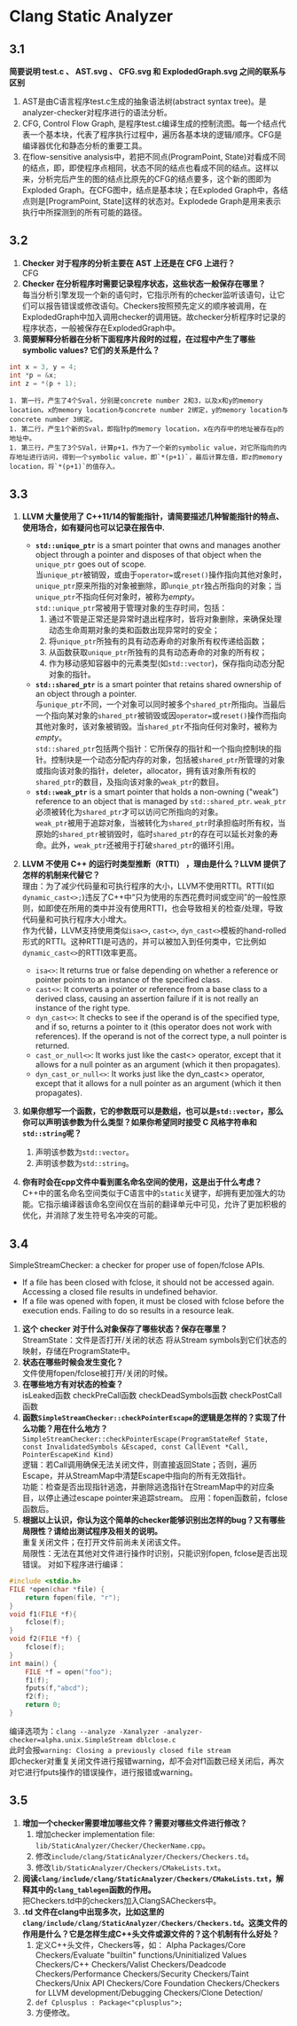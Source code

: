 # Clang Static Analyzer

## 3.1   
**简要说明 test.c 、 AST.svg 、 CFG.svg 和 ExplodedGraph.svg 之间的联系与区别**  
1. AST是由C语言程序test.c生成的抽象语法树(abstract syntax tree)。是analyzer-checker对程序进行的语法分析。
1. CFG, Control Flow Graph, 是程序test.c编译生成的控制流图。每一个结点代表一个基本块，代表了程序执行过程中，遍历各基本块的逻辑/顺序。CFG是编译器优化和静态分析的重要工具。
1. 在flow-sensitive analysis中，若把不同点(ProgramPoint, State)对看成不同的结点，即，即使程序点相同，状态不同的结点也看成不同的结点。这样以来，分析完后产生的图的结点比原先的CFG的结点要多，这个新的图即为Exploded Graph。在CFG图中，结点是基本块；在Exploded Graph中，各结点则是[ProgramPoint, State]这样的状态对。Explodede Graph是用来表示执行中所探测到的所有可能的路径。

## 3.2
1. **Checker 对于程序的分析主要在 AST 上还是在 CFG 上进行？**   
CFG  
2. **Checker 在分析程序时需要记录程序状态，这些状态一般保存在哪里？**   
每当分析引擎发现一个新的语句时，它指示所有的checker监听该语句，让它们可以报告错误或修改语句。Checkers按照预先定义的顺序被调用，在ExplodedGraph中加入调用checker的调用链。故checker分析程序时记录的程序状态，一般被保存在ExplodedGraph中。
3. **简要解释分析器在分析下面程序片段时的过程，在过程中产生了哪些symbolic values? 它们的关系是什么？**    
```C
int x = 3, y = 4;
int *p = &x;
int z = *(p + 1);
```
    1. 第一行，产生了4个Sval，分别是concrete number 2和3，以及x和y的memory location。x的memory location与concrete number 2绑定，y的memory location与concrete number 3绑定。
    1. 第二行，产生1个新的Sval，即指针p的memory location，x在内存中的地址被存在p的地址中。
    1. 第三行，产生了3个SVal，计算p+1，作为了一个新的symbolic value，对它所指向的内存地址进行访问，得到一个symbolic value，即`*(p+1)`，最后计算左值，即z的memory location，将`*(p+1)`的值存入。

## 3.3
1. **LLVM 大量使用了 C++11/14的智能指针，请简要描述几种智能指针的特点、使用场合，如有疑问也可以记录在报告中.**  
    - **`std::unique_ptr`** is a smart pointer that owns and manages another object through a pointer and disposes of that object when the `unique_ptr` goes out of scope.  
当`unique_ptr`被销毁，或由于`operator=`或`reset()`操作指向其他对象时，`unique_ptr`原来所指的对象被删除，即`unqie_ptr`独占所指向的对象；当`unique_ptr`不指向任何对象时，被称为*empty*。  
`std::unique_ptr`常被用于管理对象的生存时间，包括：  
        1. 通过不管是正常还是异常时退出程序时，皆将对象删除，来确保处理动态生命周期对象的类和函数出现异常时的安全；   
        1. 将`unique_ptr`所独有的具有动态寿命的对象所有权传递给函数；  
        1. 从函数获取`unique_ptr`所独有的具有动态寿命的对象的所有权；  
        1. 作为移动感知容器中的元素类型(如`std::vector`)，保存指向动态分配对象的指针。  
    - **`std::shared_ptr`** is a smart pointer that retains shared ownership of an object through a pointer.   
与`unique_ptr`不同，一个对象可以同时被多个`shared_ptr`所指向。当最后一个指向某对象的`shared_ptr`被销毁或因`operator=`或`reset()`操作而指向其他对象时，该对象被销毁。当`shared_ptr`不指向任何对象时，被称为*empty*。  
`std::shared_ptr`包括两个指针：它所保存的指针和一个指向控制块的指针。控制块是一个动态分配内存的对象，包括被`shared_ptr`所管理的对象或指向该对象的指针，deleter，allocator，拥有该对象所有权的`shared_ptr`的数目，及指向该对象的`weak_ptr`的数目。  
    - **`std::weak_ptr`** is a smart pointer that holds a non-owning ("weak") reference to an object that is managed by `std::shared_ptr`. `weak_ptr`必须被转化为`shared_ptr`才可以访问它所指向的对象。  
`weak_ptr`被用于追踪对象，当被转化为`shared_ptr`时承担临时所有权，当原始的`shared_ptr`被销毁时，临时`shared_ptr`的存在可以延长对象的寿命。此外，`weak_ptr`还被用于打破`shared_ptr`的循环引用。  

2. **LLVM 不使用 C++ 的运行时类型推断（RTTI） ，理由是什么？LLVM 提供了怎样的机制来代替它？**  
理由：为了减少代码量和可执行程序的大小，LLVM不使用RTTI。RTTI(如`dynamic_cast<>;`)违反了C++中“只为使用的东西花费时间或空间”的一般性原则，如即使在所用的类中并没有使用RTTI，也会导致相关的检查/处理，导致代码量和可执行程序大小增大。  
作为代替，LLVM支持使用类似`isa<>`, `cast<>`, `dyn_cast<>`模板的hand-rolled形式的RTTI。这种RTTI是可选的，并可以被加入到任何类中，它比例如`dynamic_cast<>`的RTTI效率更高。  
    -  `isa<>`: It returns true or false depending on whether a reference or pointer points to an instance of the specified class.
    -  `cast<>`: It converts a pointer or reference from a base class to a derived class, causing an assertion failure if it is not really an instance of the right type. 
    -  `dyn_cast<>`: It checks to see if the operand is of the specified type, and if so, returns a pointer to it (this operator does not work with references). If the operand is not of the correct type, a null pointer is returned.
    -  `cast_or_null<>`: It works just like the cast<> operator, except that it allows for a null pointer as an argument (which it then propagates). 
    -  `dyn_cast_or_null<>`: It works just like the dyn_cast<> operator, except that it allows for a null pointer as an argument (which it then propagates).
3. **如果你想写一个函数，它的参数既可以是数组，也可以是`std::vector`，那么你可以声明该参数为什么类型？如果你希望同时接受 C 风格字符串和`std::string`呢？**  
    1. 声明该参数为`std::vector`。
    1. 声明该参数为`std::string`。
4. **你有时会在cpp文件中看到匿名命名空间的使用，这是出于什么考虑？**    
C++中的匿名命名空间类似于C语言中的`static`关键字，却拥有更加强大的功能。它指示编译器该命名空间仅在当前的翻译单元中可见，允许了更加积极的优化，并消除了发生符号名冲突的可能。

## 3.4  
SimpleStreamChecker: a checker for proper use of fopen/fclose APIs.  
- If a file has been closed with fclose, it should not be accessed again. Accessing a closed file results in undefined behavior.  
- If a file was opened with fopen, it must be closed with fclose before the execution ends. Failing to do so results in a resource leak.  

1. **这个 checker 对于什么对象保存了哪些状态？保存在哪里？**  
StreamState：文件是否打开/关闭的状态
将从Stream symbols到它们状态的映射，存储在ProgramState中。
2. **状态在哪些时候会发生变化？**  
文件使用fopen/fclose被打开/关闭的时候。
3. **在哪些地方有对状态的检查？**  
isLeaked函数
checkPreCall函数
checkDeadSymbols函数
checkPostCall函数
4. **函数`SimpleStreamChecker::checkPointerEscape`的逻辑是怎样的？实现了什么功能？用在什么地方？**  
`SimpleStreamChecker::checkPointerEscape(ProgramStateRef State, const InvalidatedSymbols &Escaped, const CallEvent *Call, PointerEscapeKind Kind)`  
逻辑：若Call调用确保无法关闭文件，则直接返回State；否则，遍历Escape，并从StreamMap中清楚Escape中指向的所有无效指针。  
功能：检查是否出现指针逃逸，并删除逃逸指针在StreamMap中的对应条目，以停止通过escape pointer来追踪stream。 
应用：fopen函数前，fclose函数后。
5. **根据以上认识，你认为这个简单的checker能够识别出怎样的bug？又有哪些局限性？请给出测试程序及相关的说明。**  
重复关闭文件；在打开文件前尚未关闭该文件。  
局限性：无法在其他对文件进行操作时识别，只能识别fopen, fclose是否出现错误。
对如下程序进行编译：  
```C
#include <stdio.h>
FILE *open(char *file) {
    return fopen(file, "r");
}
void f1(FILE *f){
    fclose(f);
}
void f2(FILE *f) {
    fclose(f);
}
int main() {
    FILE *f = open("foo");
    f1(f);
    fputs(f,"abcd");
    f2(f);
    return 0;
}
```
编译选项为：`clang --analyze -Xanalyzer -analyzer-checker=alpha.unix.SimpleStream dblclose.c`  
此时会报`warning: Closing a previously closed file stream`  
即checker对重复关闭文件进行报错warning，却不会对f1函数已经关闭后，再次对它进行fputs操作的错误操作，进行报错或warning。

## 3.5
1. **增加一个checker需要增加哪些文件？需要对哪些文件进行修改？**  
    1. 增加checker implementation file: `lib/StaticAnalyzer/Checker/CheckerName.cpp`。
    1. 修改`include/clang/StaticAnalyzer/Checkers/Checkers.td`。
    1. 修改`lib/StaticAnalyzer/Checkers/CMakeLists.txt`。
2. **阅读`clang/include/clang/StaticAnalyzer/Checkers/CMakeLists.txt`，解释其中的`clang_tablegen`函数的作用。**  
把Checkers.td中的checkers加入ClangSACheckers中。
3. **.td 文件在clang中出现多次，比如这里的`clang/include/clang/StaticAnalyzer/Checkers/Checkers.td`。这类文件的作用是什么？它是怎样生成C++头文件或源文件的？这个机制有什么好处？**  
    1. 定义C++头文件，Checkers等，如：
Alpha Packages/Core Checkers/Evaluate "builtin" functions/Uninitialized Values Checkers/C++ Checkers/Valist Checkers/Deadcode Checkers/Performance Checkers/Security Checkers/Taint Checkers/Unix API Checkers/Core Foundation Checkers/Checkers for LLVM development/Debugging Checkers/Clone Detection/
    2. `def Cplusplus : Package<"cplusplus">;`  
    3. 方便修改。
